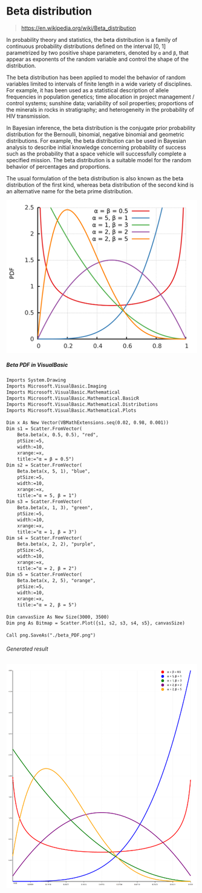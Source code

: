 # Beta distribution

> https://en.wikipedia.org/wiki/Beta_distribution

In probability theory and statistics, the beta distribution is a family of continuous probability distributions defined on the interval [0, 1] parametrized by two positive shape parameters, denoted by ``α`` and ``β``, that appear as exponents of the random variable and control the shape of the distribution.

The beta distribution has been applied to model the behavior of random variables limited to intervals of finite length in a wide variety of disciplines. For example, it has been used as a statistical description of allele frequencies in population genetics; time allocation in project management / control systems; sunshine data; variability of soil properties; proportions of the minerals in rocks in stratigraphy; and heterogeneity in the probability of HIV transmission.

In Bayesian inference, the beta distribution is the conjugate prior probability distribution for the Bernoulli, binomial, negative binomial and geometric distributions. For example, the beta distribution can be used in Bayesian analysis to describe initial knowledge concerning probability of success such as the probability that a space vehicle will successfully complete a specified mission. The beta distribution is a suitable model for the random behavior of percentages and proportions.

The usual formulation of the beta distribution is also known as the beta distribution of the first kind, whereas beta distribution of the second kind is an alternative name for the beta prime distribution.

![](./Beta_distribution_pdf.svg)

##### Beta PDF in VisualBasic

```vbnet
Imports System.Drawing
Imports Microsoft.VisualBasic.Imaging
Imports Microsoft.VisualBasic.Mathematical
Imports Microsoft.VisualBasic.Mathematical.BasicR
Imports Microsoft.VisualBasic.Mathematical.Distributions
Imports Microsoft.VisualBasic.Mathematical.Plots

Dim x As New Vector(VBMathExtensions.seq(0.02, 0.98, 0.001))
Dim s1 = Scatter.FromVector(
    Beta.beta(x, 0.5, 0.5), "red",
    ptSize:=5,
    width:=10,
    xrange:=x,
    title:="α = β = 0.5")
Dim s2 = Scatter.FromVector(
    Beta.beta(x, 5, 1), "blue",
    ptSize:=5,
    width:=10,
    xrange:=x,
    title:="α = 5, β = 1")
Dim s3 = Scatter.FromVector(
    Beta.beta(x, 1, 3), "green",
    ptSize:=5,
    width:=10,
    xrange:=x,
    title:="α = 1, β = 3")
Dim s4 = Scatter.FromVector(
    Beta.beta(x, 2, 2), "purple",
    ptSize:=5,
    width:=10,
    xrange:=x,
    title:="α = 2, β = 2")
Dim s5 = Scatter.FromVector(
    Beta.beta(x, 2, 5), "orange",
    ptSize:=5,
    width:=10,
    xrange:=x,
    title:="α = 2, β = 5")

Dim canvasSize As New Size(3000, 3500)
Dim png As Bitmap = Scatter.Plot({s1, s2, s3, s4, s5}, canvasSize)

Call png.SaveAs("./beta_PDF.png")
```

###### Generated result

![](./beta_PDF.png)
